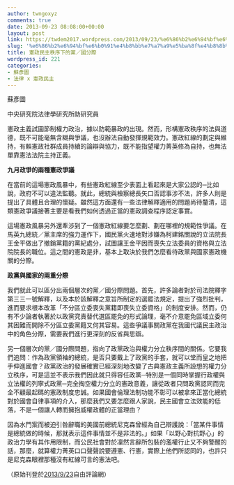 ```yaml
---
author: twngoxyz
comments: true
date: 2013-09-23 08:08:00+00:00
layout: post
link: https://twdem2017.wordpress.com/2013/09/23/%e6%86%b2%e6%94%bf%e6%b0%91%e4%b8%bb%e7%a7%a9%e5%ba%8f%e4%b8%8b%e7%9a%84%e9%bb%a8%ef%bc%8f%e5%9c%8b%e5%88%86%e9%9a%9b/
slug: '%e6%86%b2%e6%94%bf%e6%b0%91%e4%b8%bb%e7%a7%a9%e5%ba%8f%e4%b8%8b%e7%9a%84%e9%bb%a8%ef%bc%8f%e5%9c%8b%e5%88%86%e9%9a%9b'
title: 憲政民主秩序下的黨／國分際
wordpress_id: 221
categories:
- 蘇彥圖
- 法律 x 憲政民主
---
```


蘇彥圖

中央研究院法律學研究所助研究員

  


憲政主義試圖節制權力政治，據以防範暴政的出現。然而，形構憲政秩序的法與道德，既不可能毫無含糊與爭議，也沒辦法自動發揮規範效力。憲政紅線的劃定與維持，有賴憲政社群成員持續的論辯與協力，既不能指望權力菁英修為自持，也無法單靠憲法法院主持正義。

  


**九月政爭的兩種憲政爭議**

在當前的這場憲政風暴中，有些憲政紅線至少表面上看起來是大家公認的─比如說，政府不可以違法監聽。就此，總統與檢察總長矢口否認事涉不法，許多人則是提出了具體且合理的懷疑。雖然這方面還有一些法律解釋適用的問題尚待釐清，這類憲政爭議接著主要是看我們如何透過正當的憲政調查程序認定事實。

  


這場憲政風暴另外還牽涉到了一個憲政紅線要怎麼劃、劃在哪裡的規範性爭議。在馬英九總統／黨主席的強力運作下，國民黨火速地對涉嫌為柯建銘關說的立法院長王金平做出了撤銷黨籍的黨紀處分，試圖讓王金平因而喪失立法委員的資格與立法院院長的職位。這之間的憲政是非，基本上取決於我們怎麼看待政黨與國家憲政機關的分際。

  


**政黨與國家的兩重分際**

  


我們就此可以區分出兩個層次的黨／國分際問題。首先，許多論者對於司法院釋字第三三一號解釋，以及本於該解釋之意旨所制定的選罷法規定，提出了強烈批判，進而要求根本改革「不分區立委喪失黨籍即喪失立委資格」的制度安排。然而，仍有不少論者執著於以政黨究責替代選區罷免的形式論理，毫不介意罷免區域立委何其困難而開除不分區立委黨籍又何其容易。這些爭議事關政黨在我國代議民主政治中的角色分際，需要我們進行更深刻的反省與思辯。

  


另一個層次的黨／國分際問題，指向了政黨政治與權力分立秩序間的關係。它要我們追問：作為政黨領袖的總統，是否只要戴上了政黨的手套，就可以堂而皇之地把手伸進國會？政黨政治的發展確實已經深刻地改變了古典憲政主義所設想的權力分立秩序，可是這並不表示我們因此就只得容任政黨─特別是一個同時掌握行政權與立法權的列寧式政黨─完全掏空權力分立的憲政意義，讓從政者只問政黨認同而完全不顧最起碼的憲政制度忠誠。如果國會倫理法制功能不彰可以被拿來正當化總統對於國會自律事項的介入，那麼我們又要怎麼跟人家說，民主國會立法效能的低落，不是一個讓人轉而擁抱威權政體的正當理由？

  


因為水門案而被迫引咎辭職的美國前總統尼克森曾經為自己辯護說：「當某件事情是總統做的時候，那就表示這件事情並不是非法的。」如果「以野心對抗野心」的政治力學有其作用限制，而公民社會對於凜然言辭所包裝的濫權行止又不夠警醒的話，那麼，就算權力菁英口口聲聲說要遵憲、行憲，實際上他們所認同的，也許只是尼克森眼裡那種沒有紅線可言的憲法吧。

  


  


（原始刊登於[2013/9/23](http://talk.ltn.com.tw/article/paper/716091)自由評論網）
